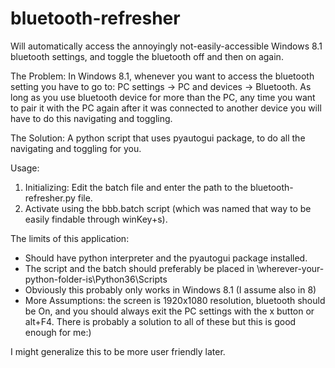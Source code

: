 # bluetooth-refresher
Will automatically access the annoyingly not-easily-accessible Windows 8.1 bluetooth settings, and toggle the bluetooth off and then on again.


The Problem:
  In Windows 8.1, whenever you want to access the bluetooth setting you have to go to: PC settings -> PC and devices -> Bluetooth. As long as you use bluetooth device for more than the PC, any time you want to pair it with the PC again after it was connected to another device you will have to do this navigating and toggling.
  
The Solution:
  A python script that uses pyautogui package, to do all the navigating and toggling for you. 

Usage:
  1. Initializing: Edit the batch file and enter the path to the bluetooth-refresher.py file. 
  2. Activate using the bbb.batch script (which was named that way to be easily findable through winKey+s). 
  
The limits of this application:
- Should have python interpreter and the pyautogui package installed.
- The script and the batch should preferably be placed in \wherever-your-python-folder-is\Python36\Scripts
- Obviously this probably only works in Windows 8.1 (I assume also in 8)
- More Assumptions: the screen is 1920x1080 resolution, bluetooth  should be On, and you should always exit the PC settings with the x button or alt+F4. There is probably a solution to all of these but this is good enough for me:) 

I might generalize this to be more user friendly later.
